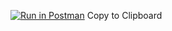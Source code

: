 [![Run in Postman](https://run.pstmn.io/button.svg)](https://app.getpostman.com/run-collection/945453686e0efce89186)
Copy to Clipboard
